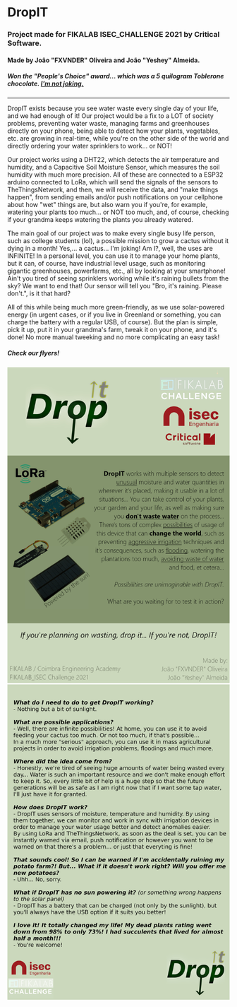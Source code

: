 # DropIT

### Project made for FIKALAB ISEC_CHALLENGE 2021 by Critical Software.

#### Made by João "FXVNDER" Oliveira and João "Yeshey" Almeida.

##### Won the "People's Choice" award... which was a 5 quilogram Toblerone chocolate. [I'm not joking.](https://i.imgur.com/XowkPBa.jpg)

--------------------------------------------

DropIT exists because you see water waste every single day of your life, and we had enough of it! Our project would be a fix to a LOT of society problems, preventing water waste, managing farms and greenhouses directly on your phone, being able to detect how your plants, vegetables, etc. are growing in real-time, while you're on the other side of the world and directly ordering your water sprinklers to work... or NOT!

Our project works using a DHT22, which detects the air temperature and humidity, and a Capacitive Soil Moisture Sensor, which measures the soil humidity with much more precision. All of these are connected to a ESP32 arduino connected to LoRa, which will send the signals of the sensors to TheThingsNetwork, and then, we will receive the data, and "make things happen", from sending emails and/or push notifications on your cellphone about how "wet" things are, but also warn you if you're, for example, watering your plants too much... or NOT too much, and, of course, checking if your grandma keeps watering the plants you already watered.

The main goal of our project was to make every single busy life person, such as college students (lol), a possible mission to grow a cactus without it dying in a month! Yes,... a cactus... I'm joking! Am I?, well, the uses are INFINITE! In a personal level, you can use it to manage your home plants, but it can, of course, have industrial level usage, such as monitoring gigantic greenhouses, powerfarms, etc., all by looking at your smartphone! Ain't you tired of seeing sprinklers working while it's raining bullets from the sky? We want to end that! Our sensor will tell you "Bro, it's raining. Please don't.", is it that hard?

All of this while being much more green-friendly, as we use solar-powered energy (in urgent cases, or if you live in Greenland or something, you can charge the battery with a regular USB, of course). But the plan is simple, pick it up, put it in your grandma's farm, tweak it on your phone, and it's done! No more manual tweeking and no more complicating an easy task!

##### Check our flyers!

![Flyer1](https://raw.githubusercontent.com/fxvnder/DropIT/main/TheThingsUno_Arduino/Final/Stand/flyer1/flyer1.jpg)
![Flyer2](https://raw.githubusercontent.com/fxvnder/DropIT/main/TheThingsUno_Arduino/Final/Stand/flyer2/flyer2.jpg)
